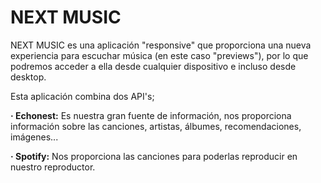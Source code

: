 NEXT MUSIC
============

NEXT MUSIC es una aplicación "responsive" que proporciona una nueva experiencia para escuchar música (en este caso "previews"), por lo que podremos acceder a ella desde cualquier dispositivo e incluso desde desktop.

Esta aplicación combina dos API's;
  
<b>· Echonest:</b> Es nuestra gran fuente de información, nos proporciona información sobre las canciones, artistas, álbumes,   recomendaciones, imágenes...

<b>· Spotify:</b> Nos proporciona las canciones para poderlas reproducir en nuestro reproductor.
  



